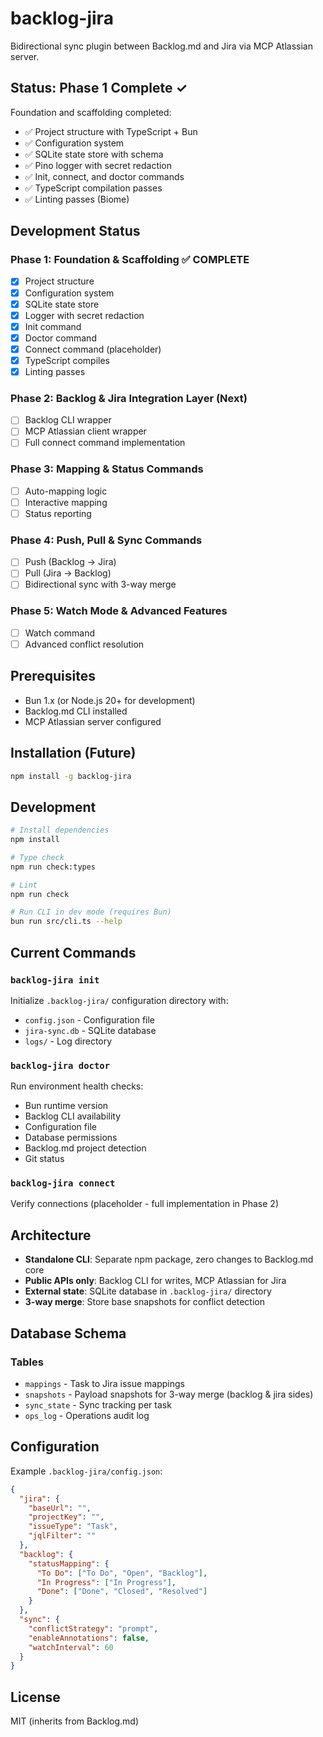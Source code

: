 # backlog-jira

Bidirectional sync plugin between Backlog.md and Jira via MCP Atlassian server.

## Status: Phase 1 Complete ✓

Foundation and scaffolding completed:
- ✅ Project structure with TypeScript + Bun
- ✅ Configuration system
- ✅ SQLite state store with schema
- ✅ Pino logger with secret redaction
- ✅ Init, connect, and doctor commands
- ✅ TypeScript compilation passes
- ✅ Linting passes (Biome)

## Development Status

### Phase 1: Foundation & Scaffolding ✅ COMPLETE
- [x] Project structure
- [x] Configuration system
- [x] SQLite state store
- [x] Logger with secret redaction
- [x] Init command
- [x] Doctor command
- [x] Connect command (placeholder)
- [x] TypeScript compiles
- [x] Linting passes

### Phase 2: Backlog & Jira Integration Layer (Next)
- [ ] Backlog CLI wrapper
- [ ] MCP Atlassian client wrapper
- [ ] Full connect command implementation

### Phase 3: Mapping & Status Commands
- [ ] Auto-mapping logic
- [ ] Interactive mapping
- [ ] Status reporting

### Phase 4: Push, Pull & Sync Commands
- [ ] Push (Backlog → Jira)
- [ ] Pull (Jira → Backlog)
- [ ] Bidirectional sync with 3-way merge

### Phase 5: Watch Mode & Advanced Features
- [ ] Watch command
- [ ] Advanced conflict resolution

## Prerequisites

- Bun 1.x (or Node.js 20+ for development)
- Backlog.md CLI installed
- MCP Atlassian server configured

## Installation (Future)

```bash
npm install -g backlog-jira
```

## Development

```bash
# Install dependencies
npm install

# Type check
npm run check:types

# Lint
npm run check

# Run CLI in dev mode (requires Bun)
bun run src/cli.ts --help
```

## Current Commands

### `backlog-jira init`
Initialize `.backlog-jira/` configuration directory with:
- `config.json` - Configuration file
- `jira-sync.db` - SQLite database
- `logs/` - Log directory

### `backlog-jira doctor`
Run environment health checks:
- Bun runtime version
- Backlog CLI availability
- Configuration file
- Database permissions
- Backlog.md project detection
- Git status

### `backlog-jira connect`
Verify connections (placeholder - full implementation in Phase 2)

## Architecture

- **Standalone CLI**: Separate npm package, zero changes to Backlog.md core
- **Public APIs only**: Backlog CLI for writes, MCP Atlassian for Jira
- **External state**: SQLite database in `.backlog-jira/` directory
- **3-way merge**: Store base snapshots for conflict detection

## Database Schema

### Tables
- `mappings` - Task to Jira issue mappings
- `snapshots` - Payload snapshots for 3-way merge (backlog & jira sides)
- `sync_state` - Sync tracking per task
- `ops_log` - Operations audit log

## Configuration

Example `.backlog-jira/config.json`:

```json
{
  "jira": {
    "baseUrl": "",
    "projectKey": "",
    "issueType": "Task",
    "jqlFilter": ""
  },
  "backlog": {
    "statusMapping": {
      "To Do": ["To Do", "Open", "Backlog"],
      "In Progress": ["In Progress"],
      "Done": ["Done", "Closed", "Resolved"]
    }
  },
  "sync": {
    "conflictStrategy": "prompt",
    "enableAnnotations": false,
    "watchInterval": 60
  }
}
```

## License

MIT (inherits from Backlog.md)
